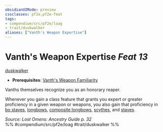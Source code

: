 ```yaml
---
obsidianUIMode: preview
cssclasses: pf2e,pf2e-feat
tags:
- compendium/src/pf2e/loag
- trait/duskwalker
aliases: ["Vanth's Weapon Expertise"]
---
```

# Vanth's Weapon Expertise  *Feat 13*  
[duskwalker](rules/traits/duskwalker-apg.md "Duskwalker Ancestry & Heritage Trait")  

- **Prerequisites**: [Vanth's Weapon Familiarity](compendium/feats/vanths-weapon-familiarity-loag.md)

Vanths themselves recognize you as an honorary reaper.

Whenever you gain a class feature that grants you expert or greater proficiency in a given weapon or weapons, you also gain that proficiency in [bo staves](compendium/equipment/items/bo-staff.md), [longbows](compendium/equipment/items/longbow.md), [composite longbows](compendium/equipment/items/composite-longbow.md), [scythes](compendium/equipment/items/scythe.md), and [staves](compendium/equipment/items/staff.md).

*Source: Lost Omens: Ancestry Guide p. 32*  
%% #compendium/src/pf2e/loag #trait/duskwalker %%